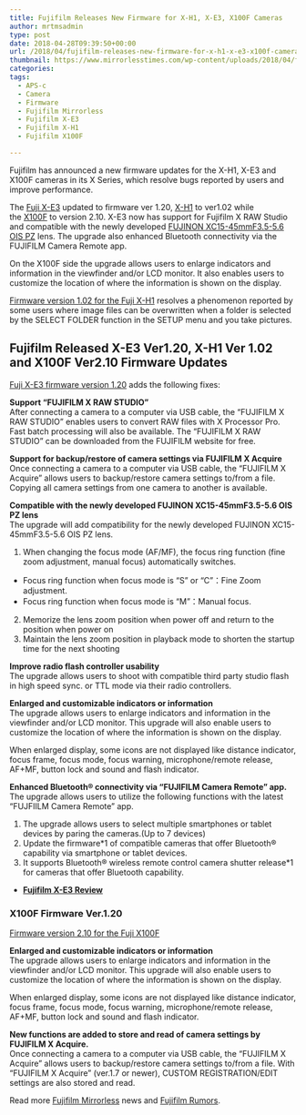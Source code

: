 ```yaml
---
title: Fujifilm Releases New Firmware for X-H1, X-E3, X100F Cameras
author: mrtmsadmin
type: post
date: 2018-04-28T09:39:50+00:00
url: /2018/04/fujifilm-releases-new-firmware-for-x-h1-x-e3-x100f-cameras/
thumbnail: https://www.mirrorlesstimes.com/wp-content/uploads/2018/04/fujifilm-x-series-firmware.jpg
categories:
tags:
  - APS-c
  - Camera
  - Firmware
  - Fujifilm Mirrorless
  - Fujifilm X-E3
  - Fujifilm X-H1
  - Fujifilm X100F

---
```

Fujifilm has announced a new firmware updates for the X-H1, X-E3 and X100F cameras in its X Series, which resolve bugs reported by users and improve performance.

The [Fuji X-E3][1] updated to firmware ver 1.20, [X-H1][2] to ver1.02 while the [X100F][3] to version 2.10. X-E3 now has support for Fujifilm X RAW Studio and compatible with the newly developed <a href="https://www.amazon.com/Fujinon-XC15-45mmF3-5-5-6-OIS-PZ-Lens/dp/B079BRLDF7/?tag=daicamnew-20" data-amzn-asin="B079BRLDF7">FUJINON XC15-45mmF3.5-5.6 OIS PZ</a> lens. The upgrade also enhanced Bluetooth connectivity via the FUJIFILM Camera Remote app.

On the X100F side the upgrade allows users to enlarge indicators and information in the viewfinder and/or LCD monitor. It also enables users to customize the location of where the information is shown on the display.

<a href="http://www.fujifilm.com/support/digital_cameras/software/firmware/x/xh1/index.html" target="_blank" rel="noopener">Firmware version 1.02 for the Fuji X-H1</a> resolves a phenomenon reported by some users where image files can be overwritten when a folder is selected by the SELECT FOLDER function in the SETUP menu and you take pictures.<!--more-->

## Fujifilm Released X-E3 Ver1.20, X-H1 Ver 1.02 and X100F Ver2.10 Firmware Updates

<a href="http://www.fujifilm.com/support/digital_cameras/software/firmware/x/xe3/index.html" target="_blank" rel="noopener">Fuji X-E3 firmware version 1.20</a> adds the following fixes:

**Support “FUJIFILM X RAW STUDIO”**  
After connecting a camera to a computer via USB cable, the “FUJIFILM X RAW STUDIO” enables users to convert RAW files with X Processor Pro. Fast batch processing will also be available. The “FUJIFILM X RAW STUDIO” can be downloaded from the FUJIFILM website for free.

**Support for backup/restore of camera settings via FUJIFILM X Acquire**  
Once connecting a camera to a computer via USB cable, the “FUJIFILM X Acquire” allows users to backup/restore camera settings to/from a file. Copying all camera settings from one camera to another is available.

**Compatible with the newly developed FUJINON XC15-45mmF3.5-5.6 OIS PZ lens**  
The upgrade will add compatibility for the newly developed FUJINON XC15-45mmF3.5-5.6 OIS PZ lens.

1) When changing the focus mode (AF/MF), the focus ring function (fine zoom adjustment, manual focus) automatically switches.  
* Focus ring function when focus mode is “S” or “C”：Fine Zoom adjustment.  
* Focus ring function when focus mode is “M”：Manual focus.  
2) Memorize the lens zoom position when power off and return to the position when power on  
3) Maintain the lens zoom position in playback mode to shorten the startup time for the next shooting

**Improve radio flash controller usability**  
The upgrade allows users to shoot with compatible third party studio flash in high speed sync. or TTL mode via their radio controllers.

**Enlarged and customizable indicators or information**  
The upgrade allows users to enlarge indicators and information in the viewfinder and/or LCD monitor. This upgrade will also enable users to customize the location of where the information is shown on the display.

When enlarged display, some icons are not displayed like distance indicator, focus frame, focus mode, focus warning, microphone/remote release, AF+MF, button lock and sound and flash indicator.

**Enhanced Bluetooth® connectivity via “FUJIFILM Camera Remote” app.**  
The upgrade allows users to utilize the following functions with the latest “FUJFIILM Camera Remote” app.  
1) The upgrade allows users to select multiple smartphones or tablet devices by paring the cameras.(Up to 7 devices)  
2) Update the firmware*1 of compatible cameras that offer Bluetooth® capability via smartphone or tablet devices.  
3) It supports Bluetooth® wireless remote control camera shutter release*1 for cameras that offer Bluetooth capability.

  * [**<span class="item-title">Fujifilm X-E3 Review</span>**][4]

### **X100F Firmware Ver.1.20**

<a href="http://www.fujifilm.com/support/digital_cameras/software/firmware/x/x100f/" target="_blank" rel="noopener">Firmware version 2.10 for the Fuji X100F</a>

**Enlarged and customizable indicators or information**  
The upgrade allows users to enlarge indicators and information in the viewfinder and/or LCD monitor. This upgrade will also enable users to customize the location of where the information is shown on the display.

When enlarged display, some icons are not displayed like distance indicator, focus frame, focus mode, focus warning, microphone/remote release, AF+MF, button lock and sound and flash indicator.

**New functions are added to store and read of camera settings by FUJIFILM X Acquire.**  
Once connecting a camera to a computer via USB cable, the “FUJIFILM X Acquire” allows users to backup/restore camera settings to/from a file. With “FUJIFILM X Acquire” (ver.1.7 or newer), CUSTOM REGISTRATION/EDIT settings are also stored and read.

Read more [Fujifilm Mirrorless][5] news and <a href="https://www.dailycameranews.com/tag/fujifilm-rumors/" target="_blank" rel="noopener">Fujifilm Rumors</a>.

 [1]: https://www.mirrorlesstimes.com/tags/fujifilm-x-e3/
 [2]: https://www.mirrorlesstimes.com/tags/fujifilm-x-h1/
 [3]: https://www.mirrorlesstimes.com/tags/fujifilm-x100f/
 [4]: https://www.dailycameranews.com/2018/03/fujifilm-x-e3-review/
 [5]: https://www.mirrorlesstimes.com/tags/fujifilm-mirrorless/